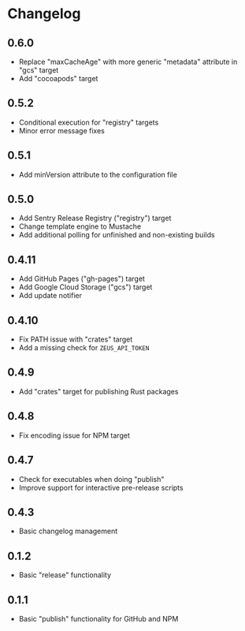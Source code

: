 # Changelog

## 0.6.0

* Replace "maxCacheAge" with more generic "metadata" attribute in "gcs" target
* Add "cocoapods" target

## 0.5.2

* Conditional execution for "registry" targets
* Minor error message fixes

## 0.5.1

* Add minVersion attribute to the configuration file

## 0.5.0

* Add Sentry Release Registry ("registry") target
* Change template engine to Mustache
* Add additional polling for unfinished and non-existing builds

## 0.4.11

* Add GitHub Pages ("gh-pages") target
* Add Google Cloud Storage ("gcs") target
* Add update notifier

## 0.4.10

* Fix PATH issue with "crates" target
* Add a missing check for `ZEUS_API_TOKEN`

## 0.4.9

* Add "crates" target for publishing Rust packages

## 0.4.8

* Fix encoding issue for NPM target

## 0.4.7

* Check for executables when doing "publish"
* Improve support for interactive pre-release scripts

## 0.4.3

* Basic changelog management

## 0.1.2

* Basic "release" functionality

## 0.1.1

* Basic "publish" functionality for GitHub and NPM
